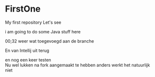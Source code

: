 # FirstOne
My first repository
Let's see

i am going to do some Java stuff here

00;32 weer wat toegevoegd aan de branche

En van Intellij uit terug

en nog een keer testen   
Nu wel lukken na fork aangemaakt te hebben anders werkt het natuurlijk niet
